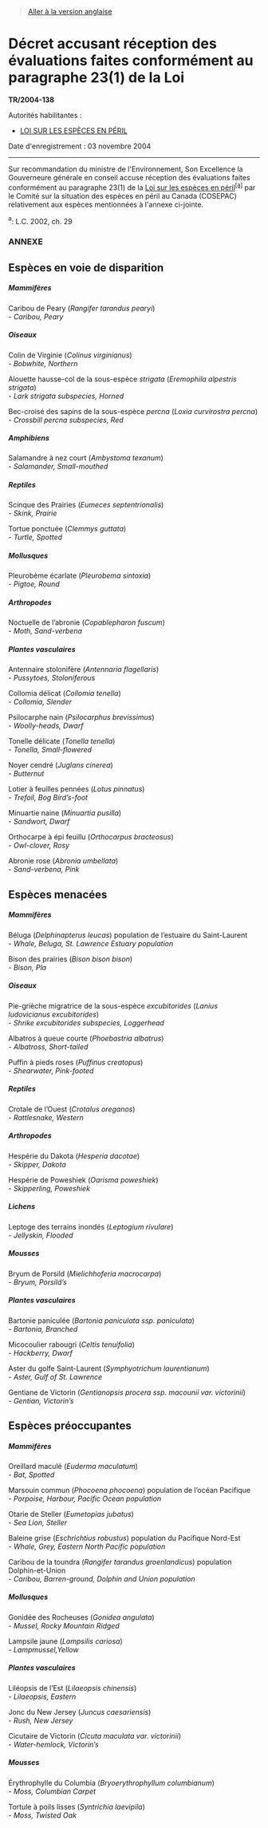 > [Aller à la version anglaise](/en/Regulations/Statutory%20Instruments/2004/138.md)

# Décret accusant réception des évaluations faites conformément au paragraphe 23(1) de la Loi

**TR/2004-138**

Autorités habilitantes : 
- [LOI SUR LES ESPÈCES EN PÉRIL](/fr/Lois/Lois%20du%20Canada/2002/ch.%2029.md)

Date d'enregistrement : 03 novembre 2004

----------

Sur recommandation du ministre de l'Environnement, Son Excellence la Gouverneure générale en conseil accuse réception des évaluations faites conformément au paragraphe 23(1) de la [Loi sur les espèces en péril](/fr/Lois/Lois%20du%20Canada/2002/ch.%2029.md)<sup><a href='#footnotea'>[a]</a></sup> par le Comité sur la situation des espèces en péril au Canada (COSEPAC) relativement aux espèces mentionnées à l'annexe ci-jointe.

<a name='footnotea'><sup>a</sup></a>: L.C. 2002, ch. 29<br />




### **ANNEXE** 

## Espèces en voie de disparition

##### Mammifères

Caribou de Peary (*Rangifer tarandus pearyi*)<br />- <i>Caribou, Peary</i>
##### Oiseaux

Colin de Virginie (*Colinus virginianus*)<br />- <i>Bobwhite, Northern</i>

Alouette hausse-col de la sous-espèce *strigata* (*Eremophila alpestris strigata*)<br />- <i>Lark strigata subspecies, Horned</i>

Bec-croisé des sapins de la sous-espèce *percna* (*Loxia curvirostra percna*)<br />- <i>Crossbill percna subspecies, Red</i>
##### Amphibiens

Salamandre à nez court (*Ambystoma texanum*)<br />- <i>Salamander, Small-mouthed</i>
##### Reptiles

Scinque des Prairies (*Eumeces septentrionalis*)<br />- <i>Skink, Prairie</i>

Tortue ponctuée (*Clemmys guttata*)<br />- <i>Turtle, Spotted</i>
##### Mollusques

Pleurobème écarlate (*Pleurobema sintoxia*)<br />- <i>Pigtoe, Round</i>
##### Arthropodes

Noctuelle de l’abronie (*Copablepharon fuscum*)<br />- <i>Moth, Sand-verbena</i>
##### Plantes vasculaires

Antennaire stolonifère (*Antennaria flagellaris*)<br />- <i>Pussytoes, Stoloniferous</i>

Collomia délicat (*Collomia tenella*)<br />- <i>Collomia, Slender</i>

Psilocarphe nain (*Psilocarphus brevissimus*)<br />- <i>Woolly-heads, Dwarf</i>

Tonelle délicate (*Tonella tenella*)<br />- <i>Tonella, Small-flowered</i>

Noyer cendré (*Juglans cinerea*)<br />- <i>Butternut</i>

Lotier à feuilles pennées (*Lotus pinnatus*)<br />- <i>Trefoil, Bog Bird’s-foot</i>

Minuartie naine (*Minuartia pusilla*)<br />- <i>Sandwort, Dwarf</i>

Orthocarpe à épi feuillu (*Orthocarpus bracteosus*)<br />- <i>Owl-clover, Rosy</i>

Abronie rose (*Abronia umbellata*)<br />- <i>Sand-verbena, Pink</i>

## Espèces menacées

##### Mammifères

Béluga (*Delphinapterus leucas*) population de l’estuaire du Saint-Laurent<br />- <i>Whale, Beluga, St. Lawrence Estuary population</i>

Bison des prairies (*Bison bison bison*)<br />- <i>Bison, Pla</i>
##### Oiseaux

Pie-grièche migratrice de la sous-espèce *excubitorides* (*Lanius ludovicianus excubitorides*)<br />- <i>Shrike excubitorides subspecies, Loggerhead</i>

Albatros à queue courte (*Phoebastria albatrus*)<br />- <i>Albatross, Short-tailed</i>

Puffin à pieds roses (*Puffinus creatopus*)<br />- <i>Shearwater, Pink-footed</i>
##### Reptiles

Crotale de l’Ouest (*Crotalus oreganos*)<br />- <i>Rattlesnake, Western</i>
##### Arthropodes

Hespérie du Dakota (*Hesperia dacotae*)<br />- <i>Skipper, Dakota</i>

Hespérie de Poweshiek (*Oarisma poweshiek*)<br />- <i>Skipperling, Poweshiek</i>
##### Lichens

Leptoge des terrains inondés (*Leptogium rivulare*)<br />- <i>Jellyskin, Flooded</i>
##### Mousses

Bryum de Porsild (*Mielichhoferia macrocarpa*)<br />- <i>Bryum, Porsild’s</i>
##### Plantes vasculaires

Bartonie paniculée (*Bartonia paniculata ssp. paniculata*)<br />- <i>Bartonia, Branched</i>

Micocoulier rabougri (*Celtis tenuifolia*)<br />- <i>Hackberry, Dwarf</i>

Aster du golfe Saint-Laurent (*Symphyotrichum laurentianum*)<br />- <i>Aster, Gulf of St. Lawrence</i>

Gentiane de Victorin (*Gentianopsis procera ssp. macounii var. victorinii*)<br />- <i>Gentian, Victorin’s</i>

## Espèces préoccupantes

##### Mammifères

Oreillard maculé (*Euderma maculatum*)<br />- <i>Bat, Spotted</i>

Marsouin commun (*Phocoena phocoena*) population de l’océan Pacifique<br />- <i>Porpoise, Harbour, Pacific Ocean population</i>

Otarie de Steller (*Eumetopias jubatus*)<br />- <i>Sea Lion, Steller</i>

Baleine grise (*Eschrichtius robustus*) population du Pacifique Nord-Est<br />- <i>Whale, Grey, Eastern North Pacific population</i>

Caribou de la toundra (*Rangifer tarandus groenlandicus*) population Dolphin-et-Union<br />- <i>Caribou, Barren-ground, Dolphin and Union population</i>
##### Mollusques

Gonidée des Rocheuses (*Gonidea angulata*)<br />- <i>Mussel, Rocky Mountain Ridged</i>

Lampsile jaune (*Lampsilis cariosa*)<br />- <i>Lampmussel,Yellow</i>
##### Plantes vasculaires

Liléopsis de l’Est (*Lilaeopsis chinensis*)<br />- <i>Lilaeopsis, Eastern</i>

Jonc du New Jersey (*Juncus caesariensis*)<br />- <i>Rush, New Jersey</i>

Cicutaire de Victorin (*Cicuta maculata var. victorinii*)<br />- <i>Water-hemlock, Victorin’s</i>
##### Mousses

Érythrophylle du Columbia (*Bryoerythrophyllum columbianum*)<br />- <i>Moss, Columbian Carpet</i>

Tortule à poils lisses (*Syntrichia laevipila*)<br />- <i>Moss, Twisted Oak</i>

